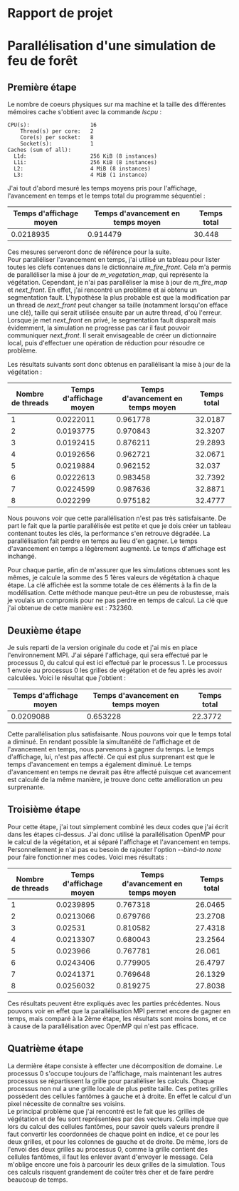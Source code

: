 # Rapport de projet
# Parallélisation d'une simulation de feu de forêt

## Première étape

Le nombre de coeurs physiques sur ma machine et la taille des différentes mémoires cache s'obtient avec la commande *lscpu* :  

```
CPU(s):                   16
    Thread(s) per core:   2
    Core(s) per socket:   8
    Socket(s):            1
Caches (sum of all):      
  L1d:                    256 KiB (8 instances)
  L1i:                    256 KiB (8 instances)
  L2:                     4 MiB (8 instances)
  L3:                     4 MiB (1 instance)
```

  J'ai tout d'abord mesuré les temps moyens pris pour l'affichage, l'avancement en temps et le temps total du programme séquentiel :  

Temps d'affichage moyen | Temps d'avancement en temps moyen | Temps total
------------------------|-----------------------------------|------------
0.0218935               | 0.914479                          | 30.448

Ces mesures serveront donc de référence pour la suite.  
Pour paralléliser l'avancement en temps, j'ai utilisé un tableau pour lister toutes les clefs contenues dans le dictionnaire *m_fire_front*.
Cela m'a permis de paralléliser la mise à jour de *m_vegetation_map*, qui représente la végétation.
Cependant, je n'ai pas paralléliser la mise à jour de *m_fire_map* et *next_front*. En effet, j'ai rencontré un problème et ai obtenu un segmentation fault.
L'hypothèse la plus probable est que la modification par un thread de *next_front* peut changer sa taille (notamment lorsqu'on efface une clé), taille qui serait utilisée ensuite par un autre thread, d'où l'erreur.
Lorsque je met *next_front* en privé, le segmentation fault disparaît mais évidemment, la simulation ne progresse pas car il faut pouvoir communiquer *next_front*.
Il serait envisageable de créer un dictionnaire local, puis d'effectuer une opération de réduction pour résoudre ce problème.  

Les résultats suivants sont donc obtenus en parallélisant la mise à jour de la végétation : 

Nombre de threads |Temps d'affichage moyen | Temps d'avancement en temps moyen | Temps total
------------------|------------------------|-----------------------------------|------------
1                 | 0.0222011              | 0.961778                          | 32.0187
2                 | 0.0193775              | 0.970843                          | 32.3207
3                 | 0.0192415              | 0.876211                          | 29.2893
4                 | 0.0192656              | 0.962721                          | 32.0671
5                 | 0.0219884              | 0.962152                          | 32.037
6                 | 0.0222613              | 0.983458                          | 32.7392
7                 | 0.0224599              | 0.987636                          | 32.8871
8                 | 0.022299               | 0.975182                          | 32.4777  

Nous pouvons voir que cette parallélisation n'est pas très satisfaisante. De part le fait que la partie parallélisée est petite et que je dois créer un tableau contenant toutes les clés, la performance s'en retrouve dégradée.
La parallélisation fait perdre en temps au lieu d'en gagner. Le temps d'avancement en temps a légèrement augmenté. Le temps d'affichage est inchangé.  

Pour chaque partie, afin de m'assurer que les simulations obtenues sont les mêmes, je calcule la somme des 5 1ères valeurs de végétation à chaque étape.
La clé affichée est la somme totale de ces éléments à la fin de la modélisation. Cette méthode manque peut-être un peu de robustesse, mais je voulais un compromis pour ne pas perdre en temps de calcul. La clé que j'ai obtenue de cette manière est : 732360.  


## Deuxième étape

Je suis reparti de la version originale du code et j'ai mis en place l'environnement MPI. J'ai séparé l'affichage, qui sera effectué par le processus 0, du calcul qui est ici effectué par le processus 1. Le processus 1 envoie au processus 0 les grilles de végétation et de feu après les avoir calculées. Voici le résultat que j'obtient :  

Temps d'affichage moyen| Temps d'avancement en temps moyen | Temps total
-----------------------|-----------------------------------|------------
0.0209088              | 0.653228                          | 22.3772  

Cette parallélisation plus satisfaisante. Nous pouvons voir que le temps total a diminué. En rendant possible la simultanéité de l'affichage et de l'avancement en temps, nous parvenons à gagner du temps. Le temps d'affichage, lui, n'est pas affecté. Ce qui est plus surprenant est que le temps d'avancement en temps a également diminué. Le temps d'avancement en temps ne devrait pas être affecté puisque cet avancement est calculé de la même manière, je trouve donc cette amélioration un peu surprenante.  

## Troisième étape  

Pour cette étape, j'ai tout simplement combiné les deux codes que j'ai écrit dans les étapes ci-dessus. J'ai donc utilisé la parallélisation OpenMP pour le calcul de la végétation, et ai séparé l'affichage et l'avancement en temps. Personnellement je n'ai pas eu besoin de rajouter l'option *--bind-to none* pour faire fonctionner mes codes. Voici mes résultats : 

Nombre de threads |Temps d'affichage moyen | Temps d'avancement en temps moyen | Temps total
------------------|------------------------|-----------------------------------|------------
1                 | 0.0239895              | 0.767318                          | 26.0465
2                 | 0.0213066              | 0.679766                          | 23.2708
3                 | 0.02531                | 0.810582                          | 27.4318
4                 | 0.0213307              | 0.680043                          | 23.2564
5                 | 0.023966               | 0.767781                          | 26.061
6                 | 0.0243406              | 0.779905                          | 26.4797
7                 | 0.0241371              | 0.769648                          | 26.1329
8                 | 0.0256032              | 0.819275                          | 27.8038  

Ces résultats peuvent être expliqués avec les parties précédentes. Nous pouvons voir en effet que la parallélisation MPI permet encore de gagner en temps, mais comparé à la 2ème étape, les résultats sont moins bons, et ce à cause de la parallélisation avec OpenMP qui n'est pas efficace.  

## Quatrième étape

La dermière étape consiste à effecter une décomposition de domaine. Le processus 0 s'occupe toujours de l'affichage, mais maintenant les autres processus se répartissent la grille pour paralléliser les calculs. Chaque processus non nul a une grille locale de plus petite taille. Ces petites grilles possèdent des cellules fantômes à gauche et à droite. En effet le calcul d'un pixel nécessite de connaître ses voisins.  
Le principal problème que j'ai rencontré est le fait que les grilles de végétation et de feu sont représentées par des vecteurs. Cela implique que lors du calcul des cellules fantômes, pour savoir quels valeurs prendre il faut convertir les coordonnées de chaque point en indice, et ce pour les deux grilles, et pour les colonnes de gauche et de droite. De même, lors de l'envoi des deux grilles au processus 0, comme la grille contient des cellules fantômes, il faut les enlever avant d'envoyer le message. Cela m'oblige encore une fois à parcourir les deux grilles de la simulation. Tous ces calculs risquent grandement de coûter très cher et de faire perdre beaucoup de temps.



